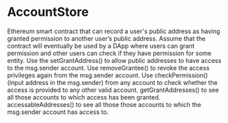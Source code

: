 # AccountStore
Ethereum smart contract that can record a user's public address as having granted permission to another user’s public address. Assume  that the contract will eventually be used by a DApp where users can grant permission and other users can check if they have permission for some entity.
Use the setGrantAddress() to allow public addresses to have access to the msg.sender account. Use removeGrantee() to revoke the access privileges again from the msg.sender account.
Use checkPermission() (input address in the msg.sender) from any account to check whether the access is provided to any other valid account.
getGrantAddresses() to see all those accounts to which access has been granted.
accessableAddresses() to see all those those accounts to which the msg.sender account has access to.
